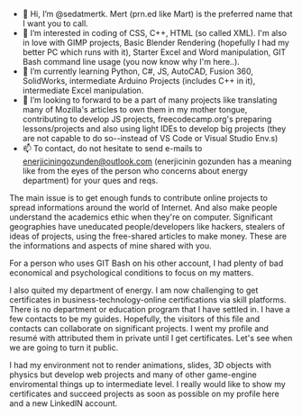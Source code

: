 <!---
sedatmertk/sedatmertk is a ✨ special ✨ repository because its `README.md` (this file) appears on your GitHub profile.
You can click the Preview link to take a look at your changes.
--->
- 👋 Hi, I’m @sedatmertk. Mert (prn.ed like Mart) is the preferred name that I want you to call. 
- 👀 I’m interested in coding of CSS, C++, HTML (so called XML). I'm also in love with GIMP projects, 
Basic Blender Rendering (hopefully I had my better PC which runs with it), Starter Excel and Word manipulation, 
GIT Bash command line usage (you now know why I'm here..).
- 🌱 I’m currently learning Python, C#, JS, AutoCAD, Fusion 360, SolidWorks, intermediate Arduino Projects (includes C++ in it), intermediate Excel manipulation.
- 💞️ I’m looking to forward to be a part of many projects like translating many of Mozilla's articles to own them in my mother tongue, 
contributing to develop JS projects, freecodecamp.org's preparing lessons/projects and also using light IDEs to develop big projects 
(they are not capable to do so--instead of VS Code or Visual Studio Env.s)
- 📫 To contact, do not hesitate to send e-mails to enerjiciningozunden@outlook.com 
(enerjicinin gozunden has a meaning like from the eyes of the person who concerns about energy department) for your ques and reqs. 

The main issue is to get enough funds to contribute online projects to spread informations around the world of Internet. 
And also make people understand the academics ethic when they're on computer. Significant geographies have uneducated people/developers like hackers, 
stealers of ideas of projects, using the free-shared articles to make money. These are the informations and aspects of mine shared with you.

For a person who uses GIT Bash on his other account, I had plenty of bad economical and psychological conditions to focus on my matters. 

I also quited my department of energy. I am now challenging to get certificates in business-technology-online certifications via skill platforms. 
There is no department or education program that I have settled in. I have a few contacts to be my guides. 
Hopefully, the visitors of this file and contacts can collaborate on significant projects. 
I went my profile and resumé with attributed them in private until I get certificates. Let's see when we are going to turn it public.

I had my environment not to render animations, slides, 3D objects with physics but develop web projects
and many of other game-engine enviromental things up to intermediate level. 
I really would like to show my certificates and succeed projects as soon as possible on my profile here and a new LinkedIN account.
